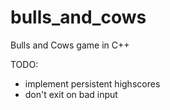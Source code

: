 # bulls_and_cows
Bulls and Cows game in C++

TODO:
  - implement persistent highscores
  - don't exit on bad input
